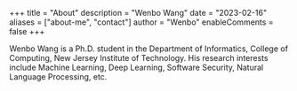 +++
title = "About"
description = "Wenbo Wang"
date = "2023-02-16"
aliases = ["about-me", "contact"]
author = "Wenbo"
enableComments = false
+++

Wenbo Wang is a Ph.D. student in the Department of Informatics, College of Computing, New Jersey Institute of Technology. His research interests include Machine Learning, Deep Learning, Software Security, Natural Language Processing, etc.
